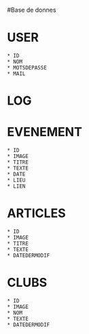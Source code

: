 #Base de donnes

# USER
    * ID
    * NOM
    * MOTSDEPASSE
    * MAIL
# LOG
# EVENEMENT
    * ID
    * IMAGE
    * TITRE
    * TEXTE
    * DATE
    * LIEU
    * LIEN
# ARTICLES
    * ID
    * IMAGE
    * TITRE
    * TEXTE
    * DATEDERMODIF
# CLUBS
    * ID
    * IMAGE
    * NOM
    * TEXTE
    * DATEDERMODIF